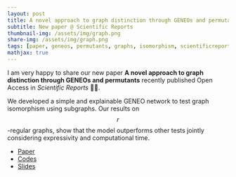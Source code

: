 ```yaml
---
layout: post
title: A novel approach to graph distinction through GENEOs and permutants
subtitle: New paper @ Scientific Reports
thumbnail-img: /assets/img/graph.png
share-img: /assets/img/graph.png
tags: [paper, geneos, permutants, graphs, isomorphism, scientificreports]
mathjax: true
---
```


I am very happy to share our new paper **A novel approach to graph distinction through GENEOs and permutants** recently published Open Access in *Scientific Reports* &#x1F389;&#x1F389;.

We developed a simple and explainable GENEO network to test graph isomorphism using subgraphs. Our results on $$r$$-regular graphs, show that the model outperforms other tests jointly considering expressivity and computational time.

- [Paper](https://www.nature.com/articles/s41598-025-90152-7)
- [Codes](https://github.com/jb-sharp/spgeneos)
- [Slides]()
